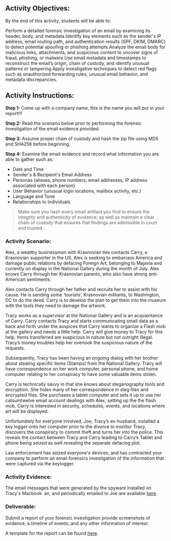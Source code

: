 ## Activity Objectives:

By the end of this activity, students will be able to:

Perform a detailed forensic investigation of an email by examining its header, body, and metadata.Identify key elements such as the sender's IP address, email routing path, and authentication results (SPF, DKIM, DMARC) to detect potential spoofing or phishing attempts.Analyze the email body for malicious links, attachments, and suspicious content to uncover signs of fraud, phishing, or malware.Use email metadata and timestamps to reconstruct the email’s origin, chain of custody, and identify unusual patterns or tampering.Apply investigative techniques to detect red flags such as unauthorized forwarding rules, unusual email behavior, and metadata discrepancies.

## Activity Instructions:

**Step 1:** Come up with a company name, this is the name you will put in your report!!!

**Step 2:** Read the scenario below prior to performing the forensic investigation of the email evidence provided. 

**Step 3:** Assume proper chain of custody and hash the zip file using MD5 and SHA256 before beginning.

**Step 4:** Examine the email evidence and record what information you are able to gather such as:
- Date and Time
- Sender's & Recipient's Email Address
- Personas (aliases, phone numbers, email addresses, IP address associated with each person)
- User Behavior (unusual login locations, mailbox activity, etc.)
- Language and Tone
- Relationships to Individuals 

> Make sure you hash every email artifact you find to ensure the integrity and authenticity of evidence, as well as maintain a clear chain of custody that ensures that findings are admissible in court and trusted.

### Activity Scenario:

Alex, a wealthy businessman with Krasnovian ties contacts Carry, a Krasnovian supporter in the US. Alex is seeking to embarrass America and damage public relations by defacing Foreign Art, belonging to Majavia and currently on display in the National Gallery during the month of July. Alex knows Carry through her Krasnovian parents, who also have strong anti-American sentiments.

Alex contacts Carry through her father and recruits her to assist with his cause. He is sending some ‘tourists’, Krasnovian militants, to Washington, DC to do the deed. Carry is to develop the plan to get them into the museum with the tools they need to damage the artwork.

Tracy works as a supervisor at the National Gallery and is an acquaintance of Carry. Carry contacts Tracy and starts communicating small data as a back and forth under the auspices that Carry wants to organize a Flash mob at the gallery and needs a little help. Carry will give money to Tracy for this help. Items transferred are suspicious in nature but not outright illegal. Tracy’s money troubles help her overlook the suspicious nature of the requests.

Subsequently, Tracy has been having an ongoing dialog with her brother about stealing specific items (Stamps) from the National Gallery. Tracy will have correspondence on her work computer, personal phone, and home computer relating to her conspiracy to have some valuable items stolen.

Carry is technically savvy in that she knows about steganography tools and encryption. She hides many of her correspondence in steg files and encrypted files. She purchases a tablet computer and sets it up to use her catsumtwelve email account dealings with Alex, setting up the the flash mob, Carry is interested in security, schedules, events, and locations where art will be displayed.

Unfortunately for everyone involved, Joe, Tracy’s ex-husband, installed a key logger onto her computer prior to the divorce to monitor Tracy, discovers the conspiracy to commit theft and turns her into the police. This reveals the contact between Tracy and Carry leading to Carry’s Tablet and phone being seized as well revealing the separate defacing plot.

Law enforcement has seized everyone's devices, and has contracted your company to perform an email forensics investigation of the information that were captured via the keylogger.

### Activity Evidence:

The email messages that were generated by the spyware installed on Tracy's Macbook  air, and periodically emailed to Joe are available [here](https://drive.google.com/file/d/1JQRbDQb7UQ3Tld8KTcJIOI_MHGJ4rPG3/view).

### Deliverable:

Submit a report of your forensic investigation provide screenshots of evidence, a timeline of events, and any other information of interest.

A template for the report can be found [here](https://docs.google.com/document/d/17p_RC_qX4hiRg78fyv4HWa7MXaxS84n7/edit).
